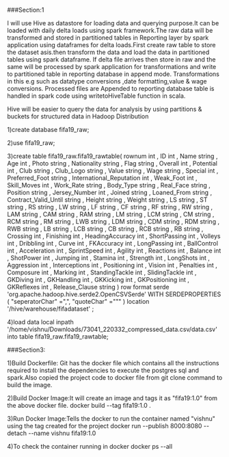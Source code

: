 ###Section:1


I will use Hive as datastore for loading data and querying purpose.It can be loaded with daily delta loads using spark framework.The raw data will be transformed and stored in partitioned tables in Reporting layer by spark application using dataframes for delta loads.First create raw table to store the dataset asis.then transform the data and load the data in partitioned tables using spark dataframe.
If delta file arrives then store in raw and the same will be processed by spark application for transformations and write to partitioned table in reporting database in append mode.
Transformations in this e.g such as datatype conversions ,date formatting,value & wage conversions.
 Processed files are Appended to reporting database table is handled in spark code using writetoHiveTable function in scala.

Hive will be easier to query the data for analysis by using partitions & buckets for structured data in Hadoop Distribution


1)create database fifa19_raw;

2)use fifa19_raw;


3)create table fifa19_raw.fifa19_rawtable(
rownum int
, ID  int 
, Name   string 
, Age  int 
, Photo   string 
, Nationality   string 
, Flag   string 
, Overall  int 
, Potential  int 
, Club   string 
, Club_Logo   string 
, Value   string 
, Wage   string 
, Special  int 
, Preferred_Foot   string 
, International_Reputation  int 
, Weak_Foot  int 
, Skill_Moves  int 
, Work_Rate   string 
, Body_Type   string 
, Real_Face   string 
, Position   string 
, Jersey_Number  int 
, Joined   string 
, Loaned_From   string 
, Contract_Valid_Until   string 
, Height   string 
, Weight   string 
, LS   string 
, ST   string 
, RS   string 
, LW   string 
, LF   string 
, CF   string 
, RF   string 
, RW   string 
, LAM   string 
, CAM   string 
, RAM   string 
, LM   string 
, LCM   string 
, CM   string 
, RCM   string 
, RM   string 
, LWB   string 
, LDM   string 
, CDM   string 
, RDM   string 
, RWB   string 
, LB   string 
, LCB   string 
, CB   string 
, RCB   string 
, RB   string 
, Crossing  int 
, Finishing  int 
, HeadingAccuracy  int 
, ShortPassing  int 
, Volleys  int 
, Dribbling  int 
, Curve  int 
, FKAccuracy  int 
, LongPassing  int 
, BallControl  int 
, Acceleration  int 
, SprintSpeed  int 
, Agility  int 
, Reactions  int 
, Balance  int 
, ShotPower  int 
, Jumping  int 
, Stamina  int 
, Strength  int 
, LongShots  int 
, Aggression  int 
, Interceptions  int 
, Positioning  int 
, Vision  int 
, Penalties  int 
, Composure  int 
, Marking  int 
, StandingTackle  int 
, SlidingTackle  int 
, GKDiving  int 
, GKHandling  int 
, GKKicking  int 
, GKPositioning  int 
, GKReflexes  int 
, Release_Clause   string 
) 
row format serde 'org.apache.hadoop.hive.serde2.OpenCSVSerde'
WITH SERDEPROPERTIES (
"seperatorChar" ="\,",
"quoteChar" ="\""
)
location '/hive/warehouse/fifadataset' ;



4)load data local inpath '/home/vishnu/Downloads/73041_220332_compressed_data.csv/data.csv' into table fifa19_raw.fifa19_rawtable;


###Section3:

1)Build Dockerfile: Git has the docker file which contains all the instructions required to install the dependencies to execute the postgres sql and spark.Also copied the project code to docker file from git clone command to build the image.

2)Build Docker Image:It will create an image and tags it as "fifa19:1.0" from the above docker file.
docker build --tag fifa19:1.0 .

3)Run Docker Image:Tells the docker to run the container named "vishnu" using the tag created for the project 
docker run --publish 8000:8080 --detach --name vishnu fifa19:1.0

4)To check the container running in docker
docker ps --all










